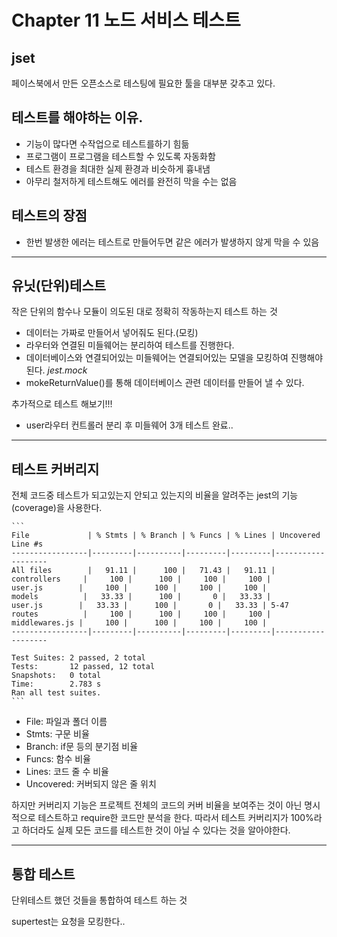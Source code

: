 # Chapter 11 노드 서비스 테스트

## jset
페이스북에서 만든 오픈소스로 테스팅에 필요한 툴을 대부분 갖추고 있다.

## 테스트를 해야하는 이유.

* 기능이 많다면 수작업으로 테스트를하기 힘듦
* 프로그램이 프로그램을 테스트할 수 있도록 자동화함
* 테스트 환경을 최대한 실제 환경과 비슷하게 흉내냄
* 아무리 철저하게 테스트해도 에러를 완전히 막을 수는 없음

## 테스트의 장점

* 한번 발생한 에러는 테스트로 만들어두면 같은 에러가 발생하지 않게 막을 수 있음

---

## 유닛(단위)테스트
작은 단위의 함수나 모듈이 의도된 대로 정확히 작동하는지 테스트 하는 것

* 데이터는 가짜로 만들어서 넣어줘도 된다.(모킹)
* 라우터와 연결된 미들웨어는 분리하여 테스트를 진행한다.
* 데이터베이스와 연결되어있는 미들웨어는 연결되어있는 모델을 모킹하여 진행해야 된다. *jest.mock*
* mokeReturnValue()를 통해 데이터베이스 관련 데이터를 만들어 낼 수 있다.

추가적으로 테스트 해보기!!!
* user라우터 컨트롤러 분리 후 미들웨어 3개 테스트 완료..

---

## 테스트 커버리지

전체 코드중 테스트가 되고있는지 안되고 있는지의 비율을 알려주는 jest의 기능(coverage)을 사용한다.

    ```
    File             | % Stmts | % Branch | % Funcs | % Lines | Uncovered Line #s 
    -----------------|---------|----------|---------|---------|-------------------
    All files        |   91.11 |      100 |   71.43 |   91.11 |                   
    controllers     |     100 |      100 |     100 |     100 |                   
    user.js        |     100 |      100 |     100 |     100 |                   
    models          |   33.33 |      100 |       0 |   33.33 |                   
    user.js        |   33.33 |      100 |       0 |   33.33 | 5-47
    routes          |     100 |      100 |     100 |     100 | 
    middlewares.js |     100 |      100 |     100 |     100 | 
    -----------------|---------|----------|---------|---------|-------------------

    Test Suites: 2 passed, 2 total
    Tests:       12 passed, 12 total
    Snapshots:   0 total
    Time:        2.783 s
    Ran all test suites.
    ```
    
* File: 파일과 폴더 이름
* Stmts: 구문 비율
* Branch: if문 등의 분기점 비율
* Funcs: 함수 비율
* Lines: 코드 줄 수 비율
* Uncovered: 커버되지 않은 줄 위치 

하지만 커버리지 기능은 프로젝트 전체의 코드의 커버 비율을 보여주는 것이 아닌 명시적으로 테스트하고 require한 코드만 분석을 한다. 따라서 테스트 커버리지가 100%라고 하더라도 실제 모든 코드를 테스트한 것이 아닐 수 있다는 것을 알아야한다.

---

## 통합 테스트

단위테스트 했던 것들을 통합하여 테스트 하는 것

supertest는 요청을 모킹한다..


